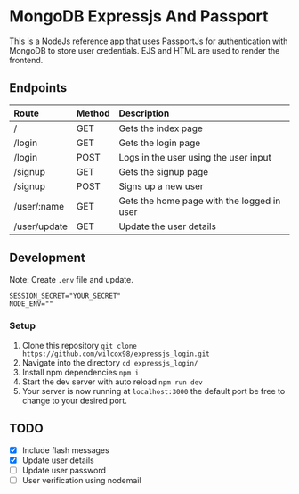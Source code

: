 # MongoDB Expressjs And Passport
This is a NodeJs reference app that uses PassportJs for authentication with MongoDB to store user credentials. 
EJS and HTML are used to render the frontend.



## Endpoints

|Route                         |Method  | Description                               |
|:-----------------------------|:-------|:------------------------------------------|
| /                            |  GET   |  Gets the index page          |
| /login                       |  GET   |  Gets the login page          |
| /login                       |  POST  |  Logs in the user using the user input          |
| /signup                      |  GET   |  Gets the signup page          |
| /signup                      |  POST  |  Signs up a new user          |
| /user/:name                  |  GET   |  Gets the home page with the logged in user         |
| /user/update                 |  GET   |  Update the user details        |

## Development 
Note: Create `.env` file and update.
```
SESSION_SECRET="YOUR_SECRET"
NODE_ENV=""
```
### Setup

1. Clone this repository `git clone https://github.com/wilcox98/expressjs_login.git`
2. Navigate into the directory `cd expressjs_login/`
3. Install npm dependencies `npm i` 
3. Start the dev server with auto reload `npm run dev` 
4. Your server is now running at `localhost:3000` the default port be free to change to your desired port.

## TODO

- [x] Include flash messages 
- [x] Update user details 
- [ ] Update user password   
- [ ] User verification using nodemail
